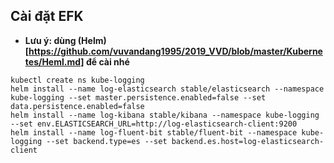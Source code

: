 ## Cài đặt EFK
- **Lưu ý: dùng (Helm)[https://github.com/vuvandang1995/2019_VVD/blob/master/Kubernetes/Heml.md] để cài nhé**
```
kubectl create ns kube-logging
helm install --name log-elasticsearch stable/elasticsearch --namespace kube-logging --set master.persistence.enabled=false --set data.persistence.enabled=false
helm install --name log-kibana stable/kibana --namespace kube-logging --set env.ELASTICSEARCH_URL=http://log-elasticsearch-client:9200
helm install --name log-fluent-bit stable/fluent-bit --namespace kube-logging --set backend.type=es --set backend.es.host=log-elasticsearch-client
```
